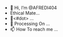 - 👋 Hi, I’m @AFREDI404
- Ethical Mate...
- 🌱<#dot> ...
- 💞️ Processing On ...
- 📫 How To reach me ...

<!---
AFREDI404/AFREDI404 is a ✨ special ✨ repository because its `README.md` (this file) appears on your GitHub profile.
You can click the Preview link to take a look at your changes.
--->
